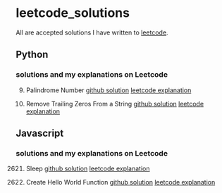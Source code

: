 # leetcode_solutions
All are accepted solutions I have written to [leetcode](https://leetcode.com/).

## Python
### solutions and my explanations on Leetcode
9. Palindrome Number      [github solution](https://github.com/francescorn/leetcode_solutions/blob/main/9_palindrome_number.py)      [leetcode explanation](https://leetcode.com/problems/palindrome-number/solutions/3591298/easy-simple-python3-solution-beats-95/)

2710. Remove Trailing Zeros From a String      [github solution](https://github.com/francescorn/leetcode_solutions/blob/main/2710_Remove_Trailing_Zeros_From_a_String.py)      [leetcode explanation](https://leetcode.com/problems/remove-trailing-zeros-from-a-string/solutions/3593378/two-easy-simple-python3-solutions-beat-over-90/)


## Javascript
### solutions and my explanations on Leetcode
2621. Sleep      [github solution](https://github.com/francescorn/leetcode_solutions/blob/main/2621_Sleep.js)      [leetcode explanation](https://leetcode.com/problems/sleep/solutions/3883019/two-easy-and-short-solutions-javascript-beats-over-90-return-instead-of-await/)

2667. Create Hello World Function      [github solution](https://github.com/francescorn/leetcode_solutions/blob/main/2667_Create_Hello_World_Function.js)      [leetcode explanation](https://leetcode.com/problems/create-hello-world-function/solutions/3882950/two-easy-short-solutions-beat-over-90-using-return/)
